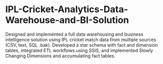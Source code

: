 # IPL-Cricket-Analytics-Data-Warehouse-and-BI-Solution
Designed and implemented a full data warehousing and business intelligence solution using IPL cricket match data from multiple sources (CSV, text, SQL .bak). Developed a star schema with fact and dimension tables, integrated ETL workflows using SSIS, and implemented Slowly Changing Dimensions and accumulating fact tables.
